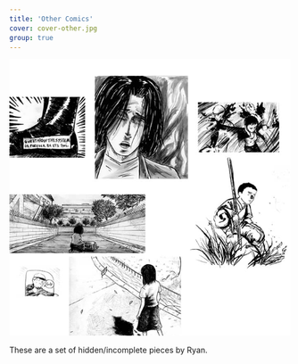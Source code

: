 ```yaml
---
title: 'Other Comics'
cover: cover-other.jpg
group: true
---
```


![](othertitle.jpg "A compilation of icons for some hidden/incomplete comics.")

These are a set of hidden/incomplete pieces by Ryan.
